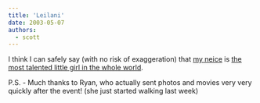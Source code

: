 ```yaml
---
title: 'Leilani'
date: 2003-05-07
authors:
  - scott
---
```


I think I can safely say (with no risk of exaggeration) that [my neice](http://spaceninja.com/movies/kitty.mpg) is [the most talented little girl in the whole world](http://spaceninja.com/movies/walking.mpg).

P.S. - Much thanks to Ryan, who actually sent photos and movies very very quickly after the event! (she just started walking last week)
